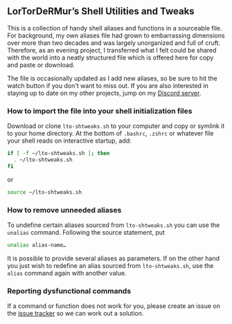 ## LorTorDeRMur’s Shell Utilities and Tweaks

This is a collection of handy shell aliases and functions in a sourceable file. For background, my own aliases file had grown to embarrassing dimensions over more than two decades and was largely unorganized and full of cruft. Therefore, as an evening project, I transferred what I felt could be shared with the world into a neatly structured file which is offered here for copy and paste or download.

The file is occasionally updated as I add new aliases, so be sure to hit the watch button if you don't want to miss out. If you are also interested in staying up to date on my other projects, jump on my [Discord server](https://discord.gg/MQfdyjg).

### How to import the file into your shell initialization files

Download or clone `lto-shtweaks.sh` to your computer and copy or symlink it to your home directory. At the bottom of `.bashrc`, `.zshrc` or whatever file your shell reads on interactive startup, add:

```sh
if [ -f ~/lto-shtweaks.sh ]; then
  . ~/lto-shtweaks.sh
fi
```

or

```sh
source ~/lto-shtweaks.sh
```

### How to remove unneeded aliases

To undefine certain aliases sourced from `lto-shtweaks.sh` you can use the `unalias` command. Following the source statement, put

```sh
unalias alias-name…
```

It is possible to provide several aliases as parameters. If on the other hand you just wish to redefine an alias sourced from `lto-shtweaks.sh`, use the `alias` command again with another value.

### Reporting dysfunctional commands

If a command or function does not work for you, please create an issue on the [issue tracker](https://github.com/lortordermur/lto-shtweaks/issues) so we can work out a solution.
